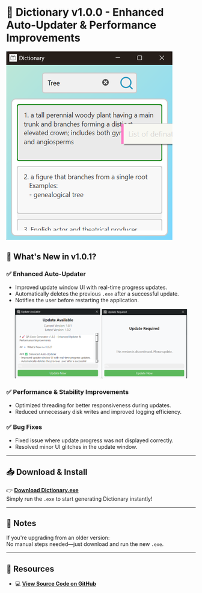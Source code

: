 # 🚀 Dictionary v1.0.0 - Enhanced Auto-Updater & Performance Improvements

![Dictionary Banner](prj_img/dictionary.png)

## 🔹 What's New in v1.0.1?  

### ✅ Enhanced Auto-Updater  
- Improved update window UI with real-time progress updates.  
- Automatically deletes the previous `.exe` after a successful update.  
- Notifies the user before restarting the application.  

<p align="center">
  <img src="https://raw.githubusercontent.com/pyapril15/Dictionary/main/prj_img/version/100/update_available.png" width="45%" />
  <img src="https://raw.githubusercontent.com/pyapril15/Dictionary/main/prj_img/version/100/update_required.png" width="45%" />
</p>

### ✅ Performance & Stability Improvements  
- Optimized threading for better responsiveness during updates.  
- Reduced unnecessary disk writes and improved logging efficiency.  

### ✅ Bug Fixes  
- Fixed issue where update progress was not displayed correctly.  
- Resolved minor UI glitches in the update window.  

---

## 📥 Download & Install  

👉 **[Download Dictionary.exe](https://github.com/pyapril15/QRCodeGenerator/releases/download/v1.0.3/QRCodeGenerator.exe)**  
Simply run the `.exe` to start generating Dictionary instantly!

---

## 📌 Notes  

If you're upgrading from an older version:  
No manual steps needed—just download and run the new `.exe`.

---

## 🔗 Resources  

- 💻 **[View Source Code on GitHub](https://github.com/pyapril15/Dictionary)**

